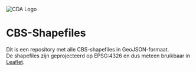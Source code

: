 ![CDA Logo](https://www.rijswijk.nl/sites/default/files/imagecache/x-small/cda-logo.png)

CBS-Shapefiles
==============

Dit is een repository met alle CBS-shapefiles in GeoJSON-formaat.  
De shapefiles zijn geprojecteerd op EPSG:4326 en dus meteen bruikbaar in [Leaflet](https://github.com/Leaflet/Leaflet).
